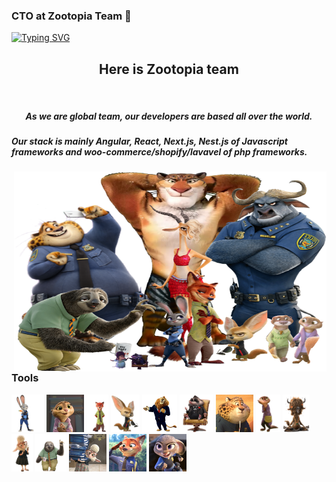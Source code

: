 ### CTO at Zootopia Team 👋

[![Typing SVG](https://readme-typing-svg.herokuapp.com?font=Fira+Code&pause=1000&width=435&lines=Hi+there!+Nice+to+meet+you+%F0%9F%91%8B%F0%9F%8F%BB)](https://git.io/typing-svg)

<h2 align="center">Here is Zootopia team</h2><br>
<h5 align="center">As we are global team, our developers are based all over the world.</h5>
<h5>Our stack is mainly Angular, React, Next.js, Nest.js of Javascript frameworks and woo-commerce/shopify/lavavel of php frameworks.</h5>


<img align="right" alt="PNG" src="https://github.com/DigitalAgency711/zootopia/blob/main/src/img/all.png" width="500" height="320" />


### Tools
<code><img height="60" src="https://github.com/DigitalAgency711/zootopia/blob/main/src/img/carrot-rabbit.png"></code>
<code><img height="60" src="https://github.com/DigitalAgency711/zootopia/blob/main/src/img/Cousine.png"></code>
<code><img height="60" src="https://github.com/DigitalAgency711/zootopia/blob/main/src/img/fox.png"></code>
<code><img height="60" src="https://github.com/DigitalAgency711/zootopia/blob/main/src/img/furry.png"></code>
<code><img height="60" src="https://github.com/DigitalAgency711/zootopia/blob/main/src/img/lion.png"></code>
<code><img height="60" src="https://github.com/DigitalAgency711/zootopia/blob/main/src/img/mr.png"></code>
<code><img height="60" src="https://github.com/DigitalAgency711/zootopia/blob/main/src/img/Okura.png"></code>
<code><img height="60" src="https://github.com/DigitalAgency711/zootopia/blob/main/src/img/otter.png"></code>
<code><img height="60" src="https://github.com/DigitalAgency711/zootopia/blob/main/src/img/ox.png"></code>
<code><img height="60" src="https://github.com/DigitalAgency711/zootopia/blob/main/src/img/sheep.png"></code>
<code><img height="60" src="https://github.com/DigitalAgency711/zootopia/blob/main/src/img/sloth.png"></code>
<code><img height="60" src="https://github.com/DigitalAgency711/zootopia/blob/main/src/img/Sumiya.png"></code>
<code><img height="60" src="https://github.com/DigitalAgency711/zootopia/blob/main/src/img/Tentra.png"></code>
<code><img height="60" src="https://github.com/DigitalAgency711/zootopia/blob/main/src/img/Yuki.png"></code>


<!--
**DigitalAgency711/DigitalAgency711** is a ✨ _special_ ✨ repository because its `README.md` (this file) appears on your GitHub profile.

Here are some ideas to get you started:

- 🔭 I’m currently working on ...
- 🌱 I’m currently learning ...
- 👯 I’m looking to collaborate on ...
- 🤔 I’m looking for help with ...
- 💬 Ask me about ...
- 📫 How to reach me: ...
- 😄 Pronouns: ...
- ⚡ Fun fact: ...
-->
